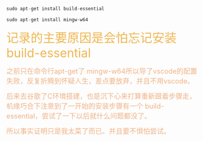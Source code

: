 ```c
sudo apt-get install build-essential

sudo apt-get install mingw-w64
````

<font size=6 color=#EFB752>记录的主要原因是会怕忘记安装 build-essential</font>

<font size=4 color=#EFB388>之前只在命令行apt-get了 mingw-w64所以导了vscode的配置失败，反复折腾到怀疑人生，差点要放弃，并且不用vscode。</font>

<font size=4 color=#EFB388>后来去谷歌了C环境搭建，也是沉下心来打算重新跟着步骤走，机缘巧合下注意到了一开始的安装步骤有一个 build-essential，尝试了一下以后就什么问题都没了。</font>

<font size=4 color=#EFB388>所以事实证明只是我太菜了而已。并且要不惧怕尝试。</font>
